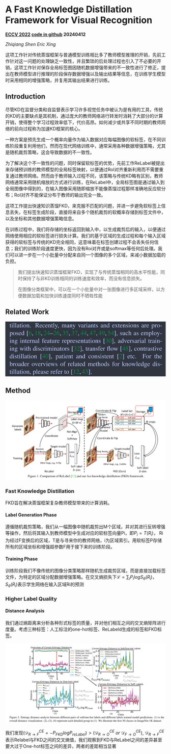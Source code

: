 # A Fast Knowledge Distillation Framework for Visual Recognition

**[ECCV 2022](https://link.springer.com/chapter/10.1007/978-3-031-20053-3_39)	[code in github](https://github.com/szq0214/FKD)	20240412**

*Zhiqiang Shen  Eric Xing* 

这项工作针对传统蒸馏框架与普通模型训练相比多了教师模型推理的开销，先前工作针对这一问题的处理缺乏一致性，并且繁琐的后处理过程也引入了不必要的开销，这项工作针对保存全局标签图因随机数据增强带来的不一致性进行了修正，提出在教师模型进行推理的阶段保存数据增强以及输出结果等信息，在训练学生模型时采用相同的增强策略，并复用其输出结果进行训练。

## Introduction

尽管KD在监督分类和自监督表示学习许多视觉任务中被认为是有用的工具，传统的KD的主要缺点是其机制，通过庞大的教师网络进行转发时消耗了大部分的计算开销，使得整个学习过程效率低下，代价高昂。如何减少或共享不同时期的教师网络的前向过程称为加速KD框架的核心。

一种方案是预先生成一个概率向量作为输入数据对应每幅图像的软标签，在不同训练阶段重复利用他们，然而在现代网络训练中，通常采用各种数据增强策略，尤其是随机裁剪策略，这会导致数据的不一致性。

为了解决这个不一致性的问题，同时保留软标签的优势，先前工作ReLabel被提出来存储预训练的教师模型的全局标签映射，以便通过RoI对齐重新利用而不需要重复通过教师网络。然而由于教师输入过程不同，该策略与传统KD略有区别，教师网络通常采用随机缩放的方式进行训练，在ReLabel中，全局标签图是通过输入到全局图像中得到的，在输入图像采用随即缩放不能像蒸馏过程那样准确地反应软分布；RoI对齐不能保证分布于教师的输出完全一致。

这项工作提出快速知识蒸馏FKD，来克服不匹配的问题，并进一步避免软标签上信息丢失，在标签生成阶段，直接将来自多个随机裁剪的软概率存储到标签文件中，以及坐标和其他数据增强策略信息。

在训练过程中，我们将存储的坐标返回到输入中，以生成裁剪后的输入，以便通过网络使用相应的软标签进行损失计算。我们的基于区域的生成过程和每个输入区域获得的软标签与传统的KD完全相同，这意味着在标签创建过程不会丢失任何信息；我们的训练阶段速度更快，因为没有Roi对齐或是softmax等任何后处理。我们可以进一步在一个小批量中分配来自同一个图像的多个区域，来减小数据加载的负担。

> 我们提出快速知识蒸馏框架FKD，实现了与传统蒸馏相同的高水平性能，同时保持了与非KD训练相同的训练速度和效率，而没有信息损失。
>
> 在图像分类框架中，可以在一个小批量中对一张图像进行多区域采样，以方便数据加载和加快训练速度同时不牺牲性能

## Related Work

![image-20240411112847780](imgs/image-20240411112847780.png)

## Method

![image-20240411113003172](imgs/image-20240411113003172.png)

### Fast Knowledge Distillation

FKD旨在解决蒸馏框架复杂教师模型带来的计算消耗。

#### Label Generation Phase

遵循随机裁剪策略，我们从一幅图像中随机裁剪出M个区域，并对其进行反转增强等操作，然后将其输入到教师模型中生成对应的软标签向量Pi，即$P_i = T(R_i)$， Ri为经过F变换后的区域，T是与寻来你的教师网络，i为区域索引。用软标签P存储所有的区域坐标和增强超参数F用于接下来的训练阶段。

#### Training Phase

训练阶段我们不像传统的图像分类策略那样随机生成裁剪区域，而是直接加载标签文件，为特定的区域分配数据增强策略。在交叉熵损失下$\mathcal{L} = \sum_iP_ilogS_\theta(R_i)$，$S_\theta(R_i)$表示学生网络在输入区域Ri的预测

### Higher Label Quality

#### Distance Analysis

我们通过熵距离来分析各种形式标签的质量，并对他们相互之间的交叉熵矩阵进行度量。考虑三种标签：人工标注的one-hot标签、ReLabeld生成的标签和FKD标签。

![image-20240411131755972](imgs/image-20240411131755972.png)

我们发现$(\mathcal{D}^{CE}_{R\rightarrow F} = -P_{FKD}logP_{reLabel}) > (\mathcal{D}^{CE}_{R\rightarrow O}\ or \ \mathcal{D}^{CE}_{F\rightarrow O})$, $\mathcal{D}^{CE}_{R\rightarrow F}$表示Relabel与FKD之间的交叉熵值，我们观察到FKD与ReLabel之间的差异甚至要大过于One-hot标签之间的差异，两者的差距相当显著